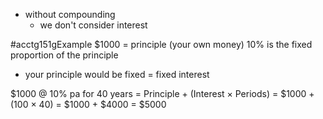 - without compounding
	- we don't consider interest

#acctg151gExample 
$1000 = principle (your own money)
10% is the fixed proportion of the principle
- your principle would be fixed = fixed interest

$1000 @ 10% pa for 40 years
= Principle + (Interest $\times$ Periods)
= $1000 + (100 $\times$ 40)
= $1000 + $4000
= $5000
